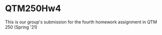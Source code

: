 # QTM250Hw4
This is our group's submission for the fourth homework assignment in QTM 250 (Spring '21)
